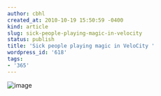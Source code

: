 ```yaml
---
author: cbhl
created_at: 2010-10-19 15:50:59 -0400
kind: article
slug: sick-people-playing-magic-in-velocity
status: publish
title: 'Sick people playing magic in VeloCity '
wordpress_id: '618'
tags:
- '365'
---
```


![image](//images.michael-chang.ca/blog/wp-content/uploads/2010/10/wpid-IMG_20101019_154953.jpg)
